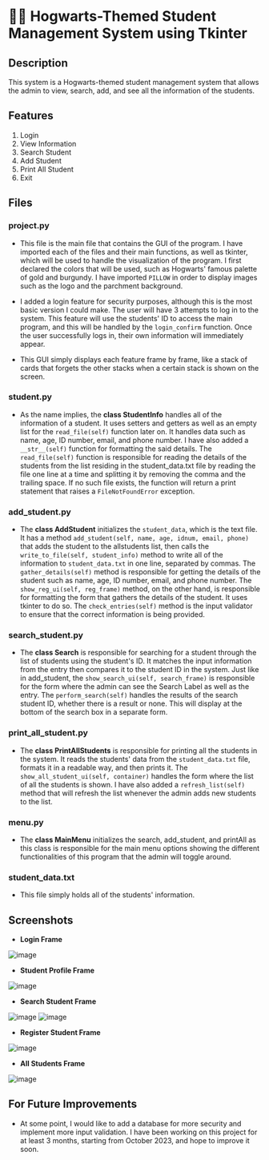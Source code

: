 # 🧙‍♀️ Hogwarts-Themed Student Management System using Tkinter
## Description
This system is a Hogwarts-themed student management system that allows the admin to view, search, add, and see all the information of the students.

## Features
1. Login
2. View Information
3. Search Student
4. Add Student 
5. Print All Student
6. Exit

## Files
### project.py
- This file is the main file that contains the GUI of the program. I have imported each of the files and their main functions, as well as tkinter, which will be used to handle the visualization of the program. I first declared the colors that will be used, such as Hogwarts' famous palette of gold and burgundy. I have imported `PILLOW` in order to display images such as the logo and the parchment background.

- I added a login feature for security purposes, although this is the most basic version I could make. The user will have 3 attempts to log in to the system. This feature will use the students' ID to access the main program, and this will be handled by the `login_confirm` function. Once the user successfully logs in, their own information will immediately appear.

- This GUI simply displays each feature frame by frame, like a stack of cards that forgets the other stacks when a certain stack is shown on the screen.

### student.py
- As the name implies, the **class StudentInfo** handles all of the information of a student. It uses setters and getters as well as an empty list for the `read_file(self)` function later on. It handles data such as name, age, ID number, email, and phone number. I have also added a `__str__(self)` function for formatting the said details. The `read_file(self)` function is responsible for reading the details of the students from the list residing in the student_data.txt file by reading the file one line at a time and splitting it by removing the comma and the trailing space. If no such file exists, the function will return a print statement that raises a `FileNotFoundError` exception.

### add_student.py 
- The **class AddStudent** initializes the `student_data`, which is the text file. It has a method `add_student(self, name, age, idnum, email, phone)` that adds the student to the allstudents list, then calls the `write_to_file(self, student_info)` method to write all of the information to `student_data.txt` in one line, separated by commas. The `gather_details(self)` method is responsible for getting the details of the student such as name, age, ID number, email, and phone number. The `show_reg_ui(self, reg_frame)` method, on the other hand, is responsible for formatting the form that gathers the details of the student. It uses tkinter to do so. The `check_entries(self)` method is the input validator to ensure that the correct information is being provided.

### search_student.py 
- The **class Search** is responsible for searching for a student through the list of students using the student's ID. It matches the input information from the entry then compares it to the student ID in the system. Just like in add_student, the `show_search_ui(self, search_frame)` is responsible for the form where the admin can see the Search Label as well as the entry. The `perform_search(self)` handles the results of the search student ID, whether there is a result or none. This will display at the bottom of the search box in a separate form.

### print_all_student.py
- The **class PrintAllStudents** is responsible for printing all the students in the system. It reads the students' data from the `student_data.txt` file, formats it in a readable way, and then prints it. The `show_all_student_ui(self, container)` handles the form where the list of all the students is shown. I have also added a `refresh_list(self)` method that will refresh the list whenever the admin adds new students to the list.

### menu.py
- The **class MainMenu** initializes the search, add_student, and printAll as this class is responsible for the main menu options showing the different functionalities of this program that the admin will toggle around.

### student_data.txt
- This file simply holds all of the students' information.

## Screenshots
- **Login Frame**

![image](https://github.com/user-attachments/assets/234a8184-8a3d-4395-bbb2-dd32f4ca7f44)

- **Student Profile Frame**

![image](https://github.com/user-attachments/assets/fe1d0d02-82c8-4581-9ca8-0b11af5e4cf0)

- **Search Student Frame**
  
![image](https://github.com/user-attachments/assets/6c9fb31c-b602-46eb-8fd8-779bb4d53536)
![image](https://github.com/user-attachments/assets/4697e57c-706c-4cd5-ab34-d1cbb95dcc6a)

- **Register Student Frame**

![image](https://github.com/user-attachments/assets/3795b825-5d95-4d24-8a16-197a5fed1ee7)

- **All Students Frame**

![image](https://github.com/user-attachments/assets/2e8b2c75-bdef-4ee7-a3b1-d6a2548a3b16)



## For Future Improvements
- At some point, I would like to add a database for more security and implement more input validation. I have been working on this project for at least 3 months, starting from October 2023, and hope to improve it soon.
